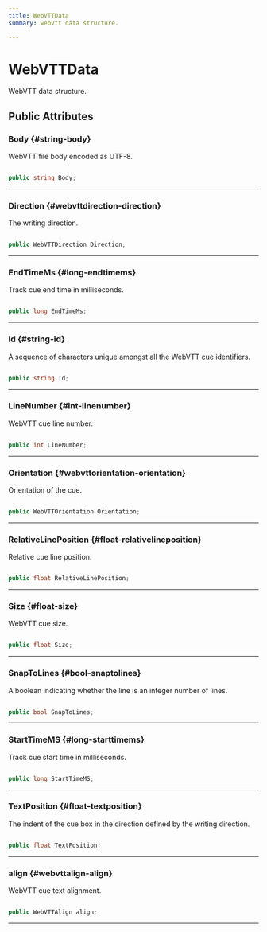 ```yaml
---
title: WebVTTData
summary: webvtt data structure. 

---
```


# WebVTTData




WebVTT data structure.   





## Public Attributes

### Body {#string-body}

WebVTT file body encoded as UTF-8. 

```csharp

public string Body;

```






-----------

### Direction {#webvttdirection-direction}

The writing direction. 

```csharp

public WebVTTDirection Direction;

```






-----------

### EndTimeMs {#long-endtimems}

Track cue end time in milliseconds. 

```csharp

public long EndTimeMs;

```






-----------

### Id {#string-id}

A sequence of characters unique amongst all the WebVTT cue identifiers. 

```csharp

public string Id;

```






-----------

### LineNumber {#int-linenumber}

WebVTT cue line number. 

```csharp

public int LineNumber;

```






-----------

### Orientation {#webvttorientation-orientation}

Orientation of the cue. 

```csharp

public WebVTTOrientation Orientation;

```






-----------

### RelativeLinePosition {#float-relativelineposition}

Relative cue line position. 

```csharp

public float RelativeLinePosition;

```






-----------

### Size {#float-size}

WebVTT cue size. 

```csharp

public float Size;

```






-----------

### SnapToLines {#bool-snaptolines}

A boolean indicating whether the line is an integer number of lines. 

```csharp

public bool SnapToLines;

```






-----------

### StartTimeMS {#long-starttimems}

Track cue start time in milliseconds. 

```csharp

public long StartTimeMS;

```






-----------

### TextPosition {#float-textposition}

The indent of the cue box in the direction defined by the writing direction. 

```csharp

public float TextPosition;

```






-----------

### align {#webvttalign-align}

WebVTT cue text alignment. 

```csharp

public WebVTTAlign align;

```






-----------


